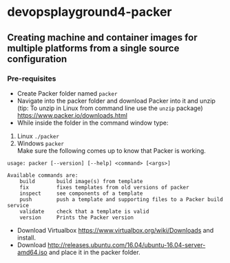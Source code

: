 # devopsplayground4-packer

## Creating machine and container images for multiple platforms from a single source configuration

### Pre-requisites

- Create Packer folder named  `packer`
- Navigate into the packer folder and download Packer into it and unzip (tip: To unzip in Linux from command line use the `unzip` package) https://www.packer.io/downloads.html
- While inside the folder in the command window type:
 1. Linux `./packer`
 1. Windows `packer`  
Make sure the following comes up to know that Packer is working.

```
usage: packer [--version] [--help] <command> [<args>]

Available commands are:
    build       build image(s) from template
    fix         fixes templates from old versions of packer
    inspect     see components of a template
    push        push a template and supporting files to a Packer build service
    validate    check that a template is valid
    version     Prints the Packer version

```
- Download Virtualbox https://www.virtualbox.org/wiki/Downloads and install.
- Download http://releases.ubuntu.com/16.04/ubuntu-16.04-server-amd64.iso and place it in the packer folder.
